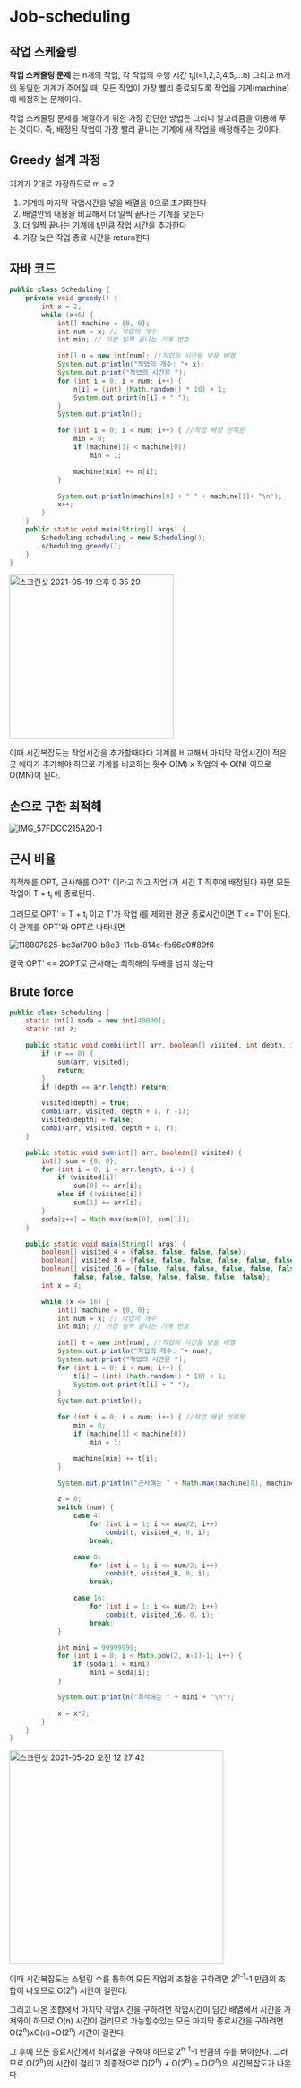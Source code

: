 # Job-scheduling

## 작업 스케쥴링

**작업 스케줄링 문제** 는 n개의 작업, 각 작업의 수행 시간 t<sub>i</sub>(i=1,2,3,4,5,...n) 그리고 m개의 동일한 기계가 주어질 때, 모든 작업이 가장 빨리 종료되도록 작업을 기계(machine)에 배정하는 문제이다.

작업 스케줄링 문제를 해결하기 위한 가장 간단한 방법은 그리디 알고리즘을 이용해 푸는 것이다.
즉, 배정된 작업이 가장 빨리 끝나는 기계에 새 작업을 배정해주는 것이다.

## Greedy 설계 과정

기계가 2대로 가정하므로 m = 2

1. 기계의 마지막 작업시간을 넣을 배열을 0으로 초기화한다
2. 배열안의 내용을 비교해서 더 일찍 끝나는 기계를 찾는다
3. 더 일찍 끝나는 기계에 t<sub>i</sub>만큼 작업 시간을 추가한다
4. 가장 늦은 작업 종료 시간을 return한다

## 자바 코드
```java
public class Scheduling {
    private void greedy() {
        int x = 2;
        while (x<6) {
            int[] machine = {0, 0};
            int num = x; // 작업의 개수
            int min; // 가장 일찍 끝나는 기계 번호

            int[] n = new int[num]; //작업의 시간을 넣을 배열
            System.out.println("작업의 개수: "+ x);
            System.out.print("작업의 시간은 ");
            for (int i = 0; i < num; i++) {
                n[i] = (int) (Math.random() * 10) + 1;
                System.out.print(n[i] + " ");
            }
            System.out.println();

            for (int i = 0; i < num; i++) { //작업 배정 반복문
                min = 0;
                if (machine[1] < machine[0])
                    min = 1;

                machine[min] += n[i];
            }

            System.out.println(machine[0] + " " + machine[1]+ "\n");
            x++;
        }
    }
    public static void main(String[] args) {
        Scheduling scheduling = new Scheduling();
        scheduling.greedy();
    }
}
```

<img width="293" alt="스크린샷 2021-05-19 오후 9 35 29" src="https://user-images.githubusercontent.com/80511335/118813542-37071080-b8ea-11eb-9bda-6b8cd7b85bd9.png">

이때 시간복잡도는 작업시간을 추가할때마다 기계를 비교해서 마지막 작업시간이 적은곳 에다가 추가해야 하므로 기계를 비교하는 횟수 O(M) x 작업의 수 O(N) 이므로 O(MN)이 된다.

## 손으로 구한 최적해

![IMG_57FDCC215A20-1](https://user-images.githubusercontent.com/80511335/118815158-e85a7600-b8eb-11eb-96da-d0c508f7bb57.jpeg)

## 근사 비율

최적해를 OPT, 근사해를 OPT' 이라고 하고 작업 i가 시간 T 직후에 배정된다 하면 모든 작업이 T + t<sub>i</sub> 에 종료된다.

그러므로 OPT' = T + t<sub>i</sub> 이고 T'가 작업 i를 제외한 평균 종료시간이면  T <= T'이 된다. 이 관계를 OPT'와 OPT로 나타내면

![118807825-bc3af700-b8e3-11eb-814c-fb66d0ff89f6](https://user-images.githubusercontent.com/80511335/118817982-c8788180-b8ee-11eb-91bf-3b286cadd1a9.jpg)

결국 OPT' <= 2OPT로 근사해는 최적해의 두배를 넘지 않는다


## Brute force
```java
public class Scheduling {
    static int[] soda = new int[40000];
    static int z;

    public static void combi(int[] arr, boolean[] visited, int depth, int r) {
        if (r == 0) {
            sum(arr, visited);
            return;
        }
        if (depth == arr.length) return;

        visited[depth] = true;
        combi(arr, visited, depth + 1, r -1);
        visited[depth] = false;
        combi(arr, visited, depth + 1, r);
    }

    public static void sum(int[] arr, boolean[] visited) {
        int[] sum = {0, 0};
        for (int i = 0; i < arr.length; i++) {
            if (visited[i])
                sum[0] += arr[i];
            else if (!visited[i])
                sum[1] += arr[i];
        }
        soda[z++] = Math.max(sum[0], sum[1]);
    }

    public static void main(String[] args) {
        boolean[] visited_4 = {false, false, false, false};
        boolean[] visited_8 = {false, false, false, false, false, false, false, false};
        boolean[] visited_16 = {false, false, false, false, false, false, false, false, false,
                false, false, false, false, false, false, false};
        int x = 4;

        while (x <= 16) {
            int[] machine = {0, 0};
            int num = x; // 작업의 개수
            int min; // 가장 일찍 끝나는 기계 번호

            int[] t = new int[num]; //작업의 시간을 넣을 배열
            System.out.println("작업의 개수: "+ num);
            System.out.print("작업의 시간은 ");
            for (int i = 0; i < num; i++) {
                t[i] = (int) (Math.random() * 10) + 1;
                System.out.print(t[i] + " ");
            }
            System.out.println();

            for (int i = 0; i < num; i++) { //작업 배정 반복문
                min = 0;
                if (machine[1] < machine[0])
                    min = 1;

                machine[min] += t[i];
            }

            System.out.println("근사해는 " + Math.max(machine[0], machine[1]));

            z = 0;
            switch (num) {
                case 4:
                    for (int i = 1; i <= num/2; i++)
                        combi(t, visited_4, 0, i);
                    break;

                case 8:
                    for (int i = 1; i <= num/2; i++)
                        combi(t, visited_8, 0, i);
                    break;

                case 16:
                    for (int i = 1; i <= num/2; i++)
                        combi(t, visited_16, 0, i);
                    break;
            }

            int mini = 99999999;
            for (int i = 0; i < Math.pow(2, x-1)-1; i++) {
                if (soda[i] < mini)
                    mini = soda[i];
            }

            System.out.println("최적해는 " + mini + "\n");

            x = x*2;
        }
    }
}

```
<img width="382" alt="스크린샷 2021-05-20 오전 12 27 42" src="https://user-images.githubusercontent.com/80511335/118840252-324e5680-b902-11eb-9518-b74782ed4ad6.png">

이때 시간복잡도는 스털링 수를 통하여 모든 작업의 조합을 구하려면 2<sup>n-1</sup>-1 만큼의 조합이 나오므로 O(2<sup>n</sup>) 시간이 걸린다.

그리고 나온 조합에서 마지막 작업시간을 구하려면 작업시간이 담긴 배열에서 시간을 가져와야 하므로 O(n) 시간이 걸리므로 가능할수있는 모든 마지막 종료시간을 구하려면 O(2<sup>n</sup>)xO(n)=O(2<sup>n</sup>) 시간이 걸린다.

그 후에 모든 종료시간에서 최저값을 구해야 하므로 2<sup>n-1</sup>-1 만큼의 수를 봐야한다. 그러므로 O(2<sup>n</sup>)의 시간이 걸리고 최종적으로 O(2<sup>n</sup>) + O(2<sup>n</sup>) = O(2<sup>n</sup>)의 시간복잡도가 나온다

